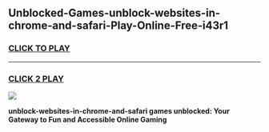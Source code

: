 
## Unblocked-Games-unblock-websites-in-chrome-and-safari-Play-Online-Free-i43r1
<h3>
<a href="https://premium76.site?title=unblock-websites-in-chrome-and-safari&ref=26A">CLICK TO PLAY</a></h3>
<hr>

<h3>
<a href="https://premium76.site?title=unblock-websites-in-chrome-and-safari&ref=26A">CLICK 2 PLAY</a>
  
</h3>

<a href="https://premium76.site?title=unblock-websites-in-chrome-and-safari&ref=26A"><img src="https://clearcache.store/games.png"></a>


**unblock-websites-in-chrome-and-safari games unblocked: Your Gateway to Fun and Accessible Online Gaming**
